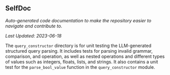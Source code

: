 <!--- START SELFDOC --->
## SelfDoc
_Auto-generated code documentation to make the repository easier to navigate and contribute to._

_Last Updated: 2023-06-18_

The `query_constructor` directory is for unit testing the LLM-generated structured query parsing. It includes tests for parsing invalid grammar, comparison, and operation, as well as nested operations and different types of values such as integers, floats, lists, and strings. It also contains a unit test for the `parse_bool_value` function in the `query_constructor` module.

<!--- END SELFDOC --->